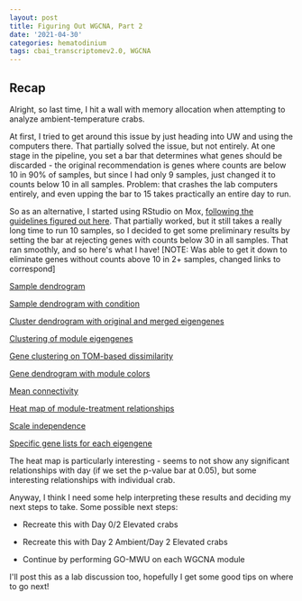 ```yaml
---
layout: post
title: Figuring Out WGCNA, Part 2
date: '2021-04-30'
categories: hematodinium
tags: cbai_transcriptomev2.0, WGCNA
---
```


## Recap

Alright, so last time, I hit a wall with memory allocation when attempting to analyze ambient-temperature crabs.

At first, I tried to get around this issue by just heading into UW and using the computers there. That partially solved the issue, but not entirely. At one stage in the pipeline, you set a bar that determines what genes should be discarded - the original recommendation is genes where counts are below 10 in 90% of samples, but since I had only 9 samples, just changed it to counts below 10 in all samples. Problem: that crashes the lab computers entirely, and even upping the bar to 15 takes practically an entire day to run.

So as an alternative, I started using RStudio on Mox, [following the guidelines figured out here](https://github.com/RobertsLab/resources/discussions/1180). That partially worked, but it still takes a really long time to run 10 samples, so I decided to get some preliminary results by setting the bar at rejecting genes with counts below 30 in all samples. That ran smoothly, and so here's what I have! [NOTE: Was able to get it down to eliminate genes without counts above 10 in 2+ samples, changed links to correspond]

[Sample dendrogram](https://github.com/afcoyle/hemat_bairdi_transcriptome/blob/main/output/WGCNA_output/cbai_transcriptomev2.0/amb_crabs_no_filter/ClusterDendrogram.png)

[Sample dendrogram with condition](https://github.com/afcoyle/hemat_bairdi_transcriptome/blob/main/output/WGCNA_output/cbai_transcriptomev2.0/amb_crabs_no_filter/ClusterDendrogram_W_Colors.png)

[Cluster dendrogram with original and merged eigengenes](https://github.com/afcoyle/hemat_bairdi_transcriptome/blob/main/output/WGCNA_output/cbai_transcriptomev2.0/amb_crabs_no_filter/ClusterDendrogramOrigAndMergedEigengenes.png)

[Clustering of module eigengenes](https://github.com/afcoyle/hemat_bairdi_transcriptome/blob/main/output/WGCNA_output/cbai_transcriptomev2.0/amb_crabs_no_filter/ClusteredEigengenes.png)

[Gene clustering on TOM-based dissimilarity](https://github.com/afcoyle/hemat_bairdi_transcriptome/blob/main/output/WGCNA_output/cbai_transcriptomev2.0/amb_crabs_no_filter/GeneDendrogram.png)

[Gene dendrogram with module colors](https://github.com/afcoyle/hemat_bairdi_transcriptome/blob/main/output/WGCNA_output/cbai_transcriptomev2.0/amb_crabs_no_filter/GeneDendrogramWColors.png)

[Mean connectivity](https://github.com/afcoyle/hemat_bairdi_transcriptome/blob/main/output/WGCNA_output/cbai_transcriptomev2.0/amb_crabs_no_filter/MeanConnectivity.png)

[Heat map of module-treatment relationships](https://github.com/afcoyle/hemat_bairdi_transcriptome/blob/main/output/WGCNA_output/cbai_transcriptomev2.0/amb_crabs_no_filter/ModuleTreatmentHeatMap.png)

[Scale independence](https://github.com/afcoyle/hemat_bairdi_transcriptome/blob/main/output/WGCNA_output/cbai_transcriptomev2.0/amb_crabs_no_filter/ScaleIndependence.png)

[Specific gene lists for each eigengene](https://github.com/afcoyle/hemat_bairdi_transcriptome/tree/main/output/WGCNA_output/cbai_transcriptomev2.0/amb_crabs_no_filter)

The heat map is particularly interesting - seems to not show any significant relationships with day (if we set the p-value bar at 0.05), but some interesting relationships with individual crab.

Anyway, I think I need some help interpreting these results and deciding my next steps to take. Some possible next steps:

- Recreate this with Day 0/2 Elevated crabs

- Recreate this with Day 2 Ambient/Day 2 Elevated crabs

- Continue by performing GO-MWU on each WGCNA module

I'll post this as a lab discussion too, hopefully I get some good tips on where to go next!